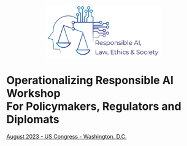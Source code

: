 <div style="text-align: center;">
    <img src="assets/logo.png" alt="Responsible AI, Law, Ethics & Society Logo" style="width:300px;">
</div>

# Operationalizing Responsible AI Workshop <br> For Policymakers, Regulators and Diplomats

[August 2023 - US Congress - Washington, D.C.](23-congress)
